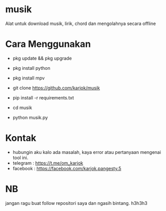 # musik
Alat untuk download musik, lirik, chord dan mengolahnya secara offline
# Cara Menggunakan
* pkg update && pkg upgrade
* pkg install python
* pkg install mpv

* git clone https://github.com/karjok/musik
* pip install -r requirements.txt
* cd musik
* python musik.py
# Kontak
* hubungin aku kalo ada masalah, kaya error atau pertanyaan mengenai tool ini.
* telegram : https://t.me/om_karjok
* facebook : https://facebook.com/karjok.pangesty.5

# NB
 jangan ragu buat follow repositori saya dan ngasih bintang. h3h3h3
